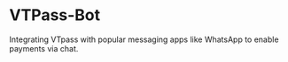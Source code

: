 # VTPass-Bot
Integrating VTpass with popular messaging apps like WhatsApp to enable payments via chat.
